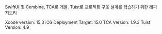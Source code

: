 SwiftUI 및 Combine, TCA로 개발, Tuist로 프로젝트 구조 설계를 학습하기 위한 레파지토리

Xcode version: 15.3
iOS Deployment Target: 15.0
TCA Version: 1.9.3
Tuist Version: 4.9

